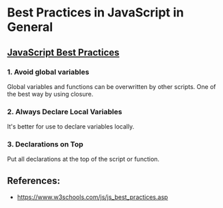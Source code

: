 # Best Practices in JavaScript in General

## [JavaScript Best Practices](https://www.w3schools.com/js/js_best_practices.asp)

### 1. Avoid global variables
Global variables and functions can be overwritten by other scripts. One of the best way by using closure.

### 2. Always Declare Local Variables
It's better for use to declare variables locally.

### 3. Declarations on Top
Put all declarations at the top of the script or function.



## References:
- https://www.w3schools.com/js/js_best_practices.asp